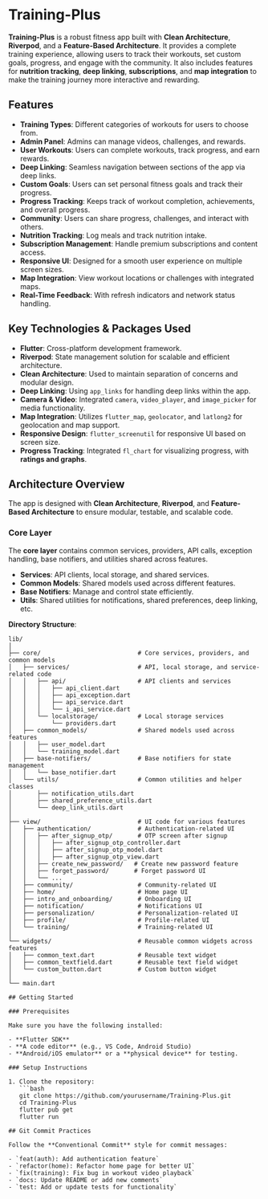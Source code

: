 # Training-Plus

**Training-Plus** is a robust fitness app built with **Clean Architecture**, **Riverpod**, and a **Feature-Based Architecture**. It provides a complete training experience, allowing users to track their workouts, set custom goals, progress, and engage with the community. It also includes features for **nutrition tracking**, **deep linking**, **subscriptions**, and **map integration** to make the training journey more interactive and rewarding.

## Features

- **Training Types**: Different categories of workouts for users to choose from.
- **Admin Panel**: Admins can manage videos, challenges, and rewards.
- **User Workouts**: Users can complete workouts, track progress, and earn rewards.
- **Deep Linking**: Seamless navigation between sections of the app via deep links.
- **Custom Goals**: Users can set personal fitness goals and track their progress.
- **Progress Tracking**: Keeps track of workout completion, achievements, and overall progress.
- **Community**: Users can share progress, challenges, and interact with others.
- **Nutrition Tracking**: Log meals and track nutrition intake.
- **Subscription Management**: Handle premium subscriptions and content access.
- **Responsive UI**: Designed for a smooth user experience on multiple screen sizes.
- **Map Integration**: View workout locations or challenges with integrated maps.
- **Real-Time Feedback**: With refresh indicators and network status handling.

## Key Technologies & Packages Used

- **Flutter**: Cross-platform development framework.
- **Riverpod**: State management solution for scalable and efficient architecture.
- **Clean Architecture**: Used to maintain separation of concerns and modular design.
- **Deep Linking**: Using `app_links` for handling deep links within the app.
- **Camera & Video**: Integrated `camera`, `video_player`, and `image_picker` for media functionality.
- **Map Integration**: Utilizes `flutter_map`, `geolocator`, and `latlong2` for geolocation and map support.
- **Responsive Design**: `flutter_screenutil` for responsive UI based on screen size.
- **Progress Tracking**: Integrated `fl_chart` for visualizing progress, with **ratings and graphs**.

## Architecture Overview

The app is designed with **Clean Architecture**, **Riverpod**, and **Feature-Based Architecture** to ensure modular, testable, and scalable code.

### Core Layer
The **core layer** contains common services, providers, API calls, exception handling, base notifiers, and utilities shared across features.

- **Services**: API clients, local storage, and shared services.
- **Common Models**: Shared models used across different features.
- **Base Notifiers**: Manage and control state efficiently.
- **Utils**: Shared utilities for notifications, shared preferences, deep linking, etc.

**Directory Structure**:

```plaintext
lib/
│
├── core/                           # Core services, providers, and common models
│   ├── services/                   # API, local storage, and service-related code
│   │   ├── api/                    # API clients and services
│   │   │   ├── api_client.dart
│   │   │   ├── api_exception.dart
│   │   │   ├── api_service.dart
│   │   │   └── i_api_service.dart
│   │   └── localstorage/           # Local storage services
│   │       └── providers.dart
│   ├── common_models/              # Shared models used across features
│   │   ├── user_model.dart
│   │   └── training_model.dart
│   ├── base-notifiers/             # Base notifiers for state management
│   │   └── base_notifier.dart
│   └── utils/                      # Common utilities and helper classes
│       ├── notification_utils.dart
│       ├── shared_preference_utils.dart
│       └── deep_link_utils.dart
│
├── view/                           # UI code for various features
│   ├── authentication/             # Authentication-related UI
│   │   ├── after_signup_otp/       # OTP screen after signup
│   │   │   ├── after_signup_otp_controller.dart
│   │   │   ├── after_signup_otp_model.dart
│   │   │   ├── after_signup_otp_view.dart
│   │   ├── create_new_password/   # Create new password feature
│   │   ├── forget_password/       # Forget password UI
│   │   └── ...
│   ├── community/                  # Community-related UI
│   ├── home/                       # Home page UI
│   ├── intro_and_onboarding/       # Onboarding UI
│   ├── notification/               # Notifications UI
│   ├── personalization/            # Personalization-related UI
│   ├── profile/                    # Profile-related UI
│   └── training/                   # Training-related UI
│
└── widgets/                        # Reusable common widgets across features
│   ├── common_text.dart            # Reusable text widget
│   ├── common_textfield.dart       # Reusable text field widget
│   └── custom_button.dart          # Custom button widget
│  
└── main.dart

## Getting Started

### Prerequisites

Make sure you have the following installed:

- **Flutter SDK**
- **A code editor** (e.g., VS Code, Android Studio)
- **Android/iOS emulator** or a **physical device** for testing.

### Setup Instructions

1. Clone the repository:
   ```bash
   git clone https://github.com/yourusername/Training-Plus.git
   cd Training-Plus
   flutter pub get
   flutter run

## Git Commit Practices

Follow the **Conventional Commit** style for commit messages:

- `feat(auth): Add authentication feature`
- `refactor(home): Refactor home page for better UI`
- `fix(training): Fix bug in workout video playback`
- `docs: Update README or add new comments`
- `test: Add or update tests for functionality`



